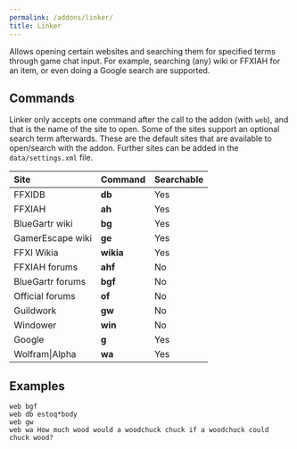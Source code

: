 ```yaml
---
permalink: /addons/linker/
title: Linker
---
```


Allows opening certain websites and searching them for specified terms through game chat input. For example, searching (any) wiki or FFXIAH for an item, or even doing a Google search are supported.

## Commands

Linker only accepts one command after the call to the addon (with `web`), and that is the name of the site to open. Some of the sites support an optional search term afterwards. These are the default sites that are available to open/search with the addon. Further sites can be added in the `data/settings.xml` file.

| Site | Command | Searchable |
|:---|:---|:---|
| FFXIDB | **db** | Yes |
| FFXIAH | **ah** | Yes |
| BlueGartr wiki | **bg** | Yes |
| GamerEscape wiki | **ge** | Yes |
| FFXI Wikia | **wikia** | Yes |
| FFXIAH forums | **ahf** | No |
| BlueGartr forums | **bgf** | No |
| Official forums | **of** | No |
| Guildwork | **gw** | No |
| Windower | **win** | No |
| Google | **g** | Yes |
| Wolfram\|Alpha | **wa** | Yes |

## Examples

```
web bgf
web db estoq*body
web gw
web wa How much wood would a woodchuck chuck if a woodchuck could chuck wood?
```